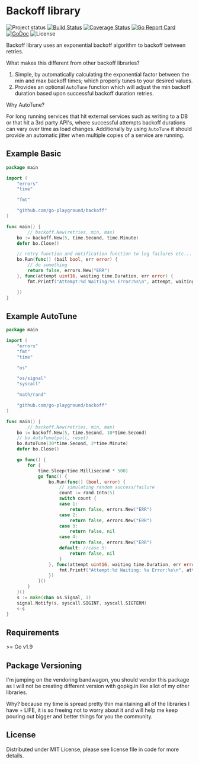 Backoff library
=============
![Project status](https://img.shields.io/badge/version-1.0.0-green.svg)
[![Build Status](https://travis-ci.org/go-playground/backoff.svg?branch=master)](https://travis-ci.org/go-playground/backoff)
[![Coverage Status](https://coveralls.io/repos/github/go-playground/backoff/badge.svg?branch=master)](https://coveralls.io/github/go-playground/backoff?branch=master)
[![Go Report Card](https://goreportcard.com/badge/github.com/go-playground/backoff)](https://goreportcard.com/report/github.com/go-playground/backoff)
[![GoDoc](https://godoc.org/github.com/go-playground/backoff?status.svg)](https://godoc.org/github.com/go-playground/backoff)
![License](https://img.shields.io/dub/l/vibe-d.svg)

Backoff library uses an exponential backoff algorithm to backoff between retries.

What makes this different from other backoff libraries?
1. Simple, by automatically calculating the exponential factor between the min and max backoff times; which properly tunes to your desired values.
2. Provides an optional `AutoTune` function which will adjust the min backoff duration based upon successful backoff duration retries.

Why AutoTune?

For long running services that hit external services such as writing to a DB or that hit a 3rd party API's, where successful attempts backoff durations can vary over time as load changes. Additionally by using `AutoTune` it should provide an automatic jitter when multiple copies of a service are running.

Example Basic
------------
```go
package main

import (
	"errors"
	"time"

	"fmt"

	"github.com/go-playground/backoff"
)

func main() {
        // backoff.New(retries, min, max)
	bo := backoff.New(5, time.Second, time.Minute)
	defer bo.Close()

	// retry function and notification function to log failures etc...
	bo.Run(func() (bail bool, err error) {
		// do something
		return false, errors.New("ERR")
	}, func(attempt uint16, waiting time.Duration, err error) {
		fmt.Printf("Attempt:%d Waiting:%s Error:%s\n", attempt, waiting, err)

	})
}
```

Example AutoTune
------------
```go
package main

import (
	"errors"
	"fmt"
	"time"

	"os"

	"os/signal"
	"syscall"

	"math/rand"

	"github.com/go-playground/backoff"
)

func main() {
        // backoff.New(retries, min, max)
	bo := backoff.New(5, time.Second, 10*time.Second)
	// bo.AutoTune(poll, reset)
	bo.AutoTune(30*time.Second, 2*time.Minute)
	defer bo.Close()

	go func() {
		for {
			time.Sleep(time.Millisecond * 500)
			go func() {
				bo.Run(func() (bool, error) {
					// simulating random success/failure
					count := rand.Intn(5)
					switch count {
					case 1:
						return false, errors.New("ERR")
					case 2:
						return false, errors.New("ERR")
					case 3:
						return false, nil
					case 4:
						return false, errors.New("ERR")
					default: //case 5:
						return false, nil
					}
				}, func(attempt uint16, waiting time.Duration, err error) {
					fmt.Printf("Attempt:%d Waiting: %s Error:%s\n", attempt, waiting, err)
				})
			}()
		}
	}()
	s := make(chan os.Signal, 1)
	signal.Notify(s, syscall.SIGINT, syscall.SIGTERM)
	<-s
}
```

Requirements
------------
\>= Go v1.9

Package Versioning
---------------
I'm jumping on the vendoring bandwagon, you should vendor this package as I will not
be creating different version with gopkg.in like allot of my other libraries.

Why? because my time is spread pretty thin maintaining all of the libraries I have + LIFE,
it is so freeing not to worry about it and will help me keep pouring out bigger and better
things for you the community.

License
------
Distributed under MIT License, please see license file in code for more details.
